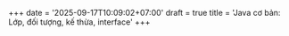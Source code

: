+++
date = '2025-09-17T10:09:02+07:00'
draft = true
title = 'Java cơ bản: Lớp, đối tượng, kế thừa, interface'
+++
